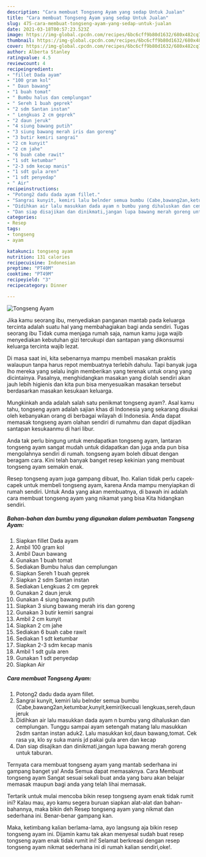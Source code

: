 ```yaml
---
description: "Cara membuat Tongseng Ayam yang sedap Untuk Jualan"
title: "Cara membuat Tongseng Ayam yang sedap Untuk Jualan"
slug: 475-cara-membuat-tongseng-ayam-yang-sedap-untuk-jualan
date: 2021-03-18T00:57:23.523Z
image: https://img-global.cpcdn.com/recipes/6bc6cff9b80d1632/680x482cq70/tongseng-ayam-foto-resep-utama.jpg
thumbnail: https://img-global.cpcdn.com/recipes/6bc6cff9b80d1632/680x482cq70/tongseng-ayam-foto-resep-utama.jpg
cover: https://img-global.cpcdn.com/recipes/6bc6cff9b80d1632/680x482cq70/tongseng-ayam-foto-resep-utama.jpg
author: Alberta Stanley
ratingvalue: 4.5
reviewcount: 4
recipeingredient:
- "fillet Dada ayam"
- "100 gram kol"
- " Daun bawang"
- "1 buah tomat"
- " Bumbu halus dan cemplungan"
- " Sereh 1 buah geprek"
- "2 sdm Santan instan"
- " Lengkuas 2 cm geprek"
- "2 daun jeruk"
- "4 siung bawang putih"
- "3 siung bawang merah iris dan goreng"
- "3 butir kemiri sangrai"
- "2 cm kunyit"
- "2 cm jahe"
- "6 buah cabe rawit"
- "1 sdt ketumbar"
- "2-3 sdm kecap manis"
- "1 sdt gula aren"
- "1 sdt penyedap"
- " Air"
recipeinstructions:
- "Potong2 dadu dada ayam fillet."
- "Sangrai kunyit, kemiri lalu belnder semua bumbu (Cabe,bawang2an,ketumbar,kunyit,kemiri)kecuali lengkuas,sereh,daun jeruk"
- "Didihkan air lalu masukkan dada ayam n bumbu yang dihaluskan dan cemplungan. Tunggu sampai ayam setengah matang lalu masukkan 2sdm santan instan aduk2. Lalu masukkan kol,daun bawang,tomat. Cek rasa ya, klo sy suka manis jd pakai gula aren dan kecap"
- "Dan siap disajikan dan dinikmati,jangan lupa bawang merah goreng untuk taburan."
categories:
- Resep
tags:
- tongseng
- ayam

katakunci: tongseng ayam 
nutrition: 131 calories
recipecuisine: Indonesian
preptime: "PT40M"
cooktime: "PT49M"
recipeyield: "3"
recipecategory: Dinner

---
```



![Tongseng Ayam](https://img-global.cpcdn.com/recipes/6bc6cff9b80d1632/680x482cq70/tongseng-ayam-foto-resep-utama.jpg)

Jika kamu seorang ibu, menyediakan panganan mantab pada keluarga tercinta adalah suatu hal yang membahagiakan bagi anda sendiri. Tugas seorang ibu Tidak cuma menjaga rumah saja, namun kamu juga wajib menyediakan kebutuhan gizi tercukupi dan santapan yang dikonsumsi keluarga tercinta wajib lezat.

Di masa  saat ini, kita sebenarnya mampu membeli masakan praktis walaupun tanpa harus repot membuatnya terlebih dahulu. Tapi banyak juga lho mereka yang selalu ingin memberikan yang terenak untuk orang yang dicintainya. Pasalnya, menghidangkan masakan yang diolah sendiri akan jauh lebih higienis dan kita pun bisa menyesuaikan masakan tersebut berdasarkan masakan kesukaan keluarga. 



Mungkinkah anda adalah salah satu penikmat tongseng ayam?. Asal kamu tahu, tongseng ayam adalah sajian khas di Indonesia yang sekarang disukai oleh kebanyakan orang di berbagai wilayah di Indonesia. Anda dapat memasak tongseng ayam olahan sendiri di rumahmu dan dapat dijadikan santapan kesukaanmu di hari libur.

Anda tak perlu bingung untuk mendapatkan tongseng ayam, lantaran tongseng ayam sangat mudah untuk didapatkan dan juga anda pun bisa mengolahnya sendiri di rumah. tongseng ayam boleh dibuat dengan beragam cara. Kini telah banyak banget resep kekinian yang membuat tongseng ayam semakin enak.

Resep tongseng ayam juga gampang dibuat, lho. Kalian tidak perlu capek-capek untuk membeli tongseng ayam, karena Anda mampu menyiapkan di rumah sendiri. Untuk Anda yang akan membuatnya, di bawah ini adalah cara membuat tongseng ayam yang nikamat yang bisa Kita hidangkan sendiri.

<!--inarticleads1-->

##### Bahan-bahan dan bumbu yang digunakan dalam pembuatan Tongseng Ayam:

1. Siapkan fillet Dada ayam
1. Ambil 100 gram kol
1. Ambil  Daun bawang
1. Gunakan 1 buah tomat
1. Sediakan  Bumbu halus dan cemplungan
1. Siapkan  Sereh 1 buah geprek
1. Siapkan 2 sdm Santan instan
1. Sediakan  Lengkuas 2 cm geprek
1. Gunakan 2 daun jeruk
1. Gunakan 4 siung bawang putih
1. Siapkan 3 siung bawang merah iris dan goreng
1. Gunakan 3 butir kemiri sangrai
1. Ambil 2 cm kunyit
1. Siapkan 2 cm jahe
1. Sediakan 6 buah cabe rawit
1. Sediakan 1 sdt ketumbar
1. Siapkan 2-3 sdm kecap manis
1. Ambil 1 sdt gula aren
1. Gunakan 1 sdt penyedap
1. Siapkan  Air




<!--inarticleads2-->

##### Cara membuat Tongseng Ayam:

1. Potong2 dadu dada ayam fillet.
1. Sangrai kunyit, kemiri lalu belnder semua bumbu (Cabe,bawang2an,ketumbar,kunyit,kemiri)kecuali lengkuas,sereh,daun jeruk
1. Didihkan air lalu masukkan dada ayam n bumbu yang dihaluskan dan cemplungan. Tunggu sampai ayam setengah matang lalu masukkan 2sdm santan instan aduk2. Lalu masukkan kol,daun bawang,tomat. Cek rasa ya, klo sy suka manis jd pakai gula aren dan kecap
1. Dan siap disajikan dan dinikmati,jangan lupa bawang merah goreng untuk taburan.




Ternyata cara membuat tongseng ayam yang mantab sederhana ini gampang banget ya! Anda Semua dapat memasaknya. Cara Membuat tongseng ayam Sangat sesuai sekali buat anda yang baru akan belajar memasak maupun bagi anda yang telah lihai memasak.

Tertarik untuk mulai mencoba bikin resep tongseng ayam enak tidak rumit ini? Kalau mau, ayo kamu segera buruan siapkan alat-alat dan bahan-bahannya, maka bikin deh Resep tongseng ayam yang nikmat dan sederhana ini. Benar-benar gampang kan. 

Maka, ketimbang kalian berlama-lama, ayo langsung aja bikin resep tongseng ayam ini. Dijamin kamu tak akan menyesal sudah buat resep tongseng ayam enak tidak rumit ini! Selamat berkreasi dengan resep tongseng ayam nikmat sederhana ini di rumah kalian sendiri,oke!.

